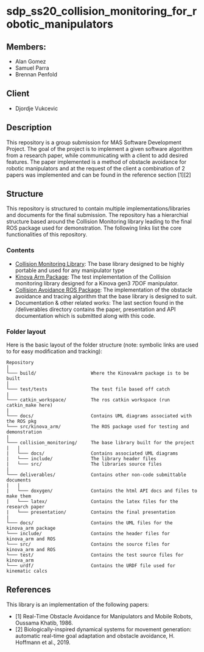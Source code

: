 # sdp_ss20_collision_monitoring_for_robotic_manipulators
## Members:
- Alan Gomez
- Samuel Parra
- Brennan Penfold

## Client
- Djordje Vukcevic

## Description
This repository is a group submission for MAS Software Development Project. The
goal of the project is to implement a given software algorithm from a research
paper, while communicating with a client to add desired features. The paper
implemented is a method of obstacle avoidance for robotic manipulators and 
at the request of the client a combination of 2 papers was implemented and can
be found in the reference section \[1\]\[2\]

## Structure
This repository is structured to contain multiple implementations/libraries and
documents for the final submission. The repository has a hierarchial structure
based around the Collision Monitoring library leading to the final ROS package
used for demonstration. The following links list the core functionalities of
this repository.

### Contents
- [Collision Monitoring Library](collision_monitoring/README.md):
    The base library designed to be highly portable and used for any manipulator type
- [Kinova Arm Package](src/kinova_arm_README.md):
    The test implementation of the Collision monitoring library designed for a
    Kinova gen3 7DOF manipulator.
- [Collision Avoidance ROS Package](catkin_workspace/README.md):
    The implementation of the obstacle avoidance and tracing algorithm that the
    base library is designed to suit.
- Documentation & other related works: 
    The last section found in the /deliverables directory contains the paper,
    presentation and API documentation which is submitted along with this code.



### Folder layout
Here is the basic layout of the folder
structure (note: symbolic links are used to for easy modification and tracking):

```
Repository
│
└─── build/                    Where the KinovaArm package is to be built
│
└─── test/tests                The test file based off catch
|
└─── catkin_workspace/         The ros catkin workspace (run catkin_make here)
|
└─── docs/                     Contains UML diagrams associated with the ROS pkg
└─── src/kinova_arm/           The ROS package used for testing and demonstration
|
└─── collision_monitoring/     The base library built for the project
|   |
|   └─── docs/                 Contains associated UML diagrams
|   └─── include/              The library header files
|   └─── src/                  The libraries source files
|
└─── deliverables/             Contains other non-code submittable documents
|   |
|   └─── doxygen/              Contains the html API docs and files to make them
|   └─── latex/                Contains the latex files for the research paper
|   └─── presentation/         Contains the final presentation
|
└─── docs/                     Contains the UML files for the kinova_arm package
└─── include/                  Contains the header files for kinova_arm and ROS
└─── src/                      Contains the source files for kinova_arm and ROS
└─── test/                     Contains the test source files for kinova_arm
└─── urdf/                     Contains the URDF file used for kinematic calcs
```

## References
This library is an implementation of the following papers:

* [1] Real-Time Obstacle Avoidance for Manipulators and Mobile Robots, Oussama Khatib, 1986.
* [2] Biologically-inspired dynamical systems for movement generation: automatic real-time goal adaptation and obstacle avoidance, H. Hoffmann et al., 2019.
